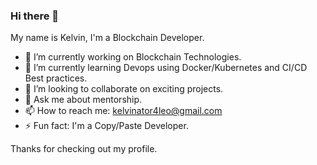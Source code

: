 ### Hi there 👋

My name is Kelvin, I'm a Blockchain Developer.

- 🔭 I’m currently working on Blockchain Technologies.
- 🌱 I’m currently learning Devops using Docker/Kubernetes and CI/CD Best practices.
- 👯 I’m looking to collaborate on exciting projects.
- 💬 Ask me about mentorship.
- 📫 How to reach me: kelvinator4leo@gmail.com
- ⚡ Fun fact: I'm a Copy/Paste Developer.

Thanks for checking out my profile.
